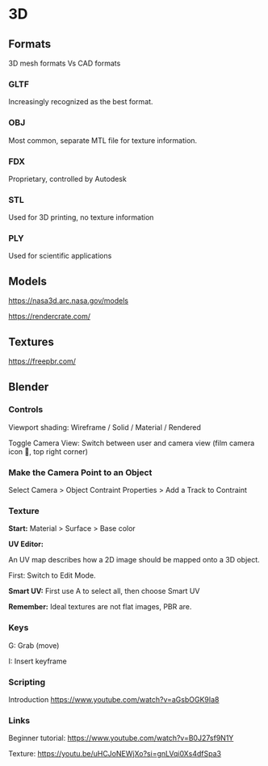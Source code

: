 # 3D

## Formats

3D mesh formats Vs CAD formats


### GLTF

Increasingly recognized as the best format.


### OBJ

Most common, separate MTL file for texture information.


### FDX

Proprietary, controlled by Autodesk


### STL

Used for 3D printing, no texture information


### PLY

Used for scientific applications 


## Models

https://nasa3d.arc.nasa.gov/models

https://rendercrate.com/


## Textures

https://freepbr.com/


## Blender

### Controls

Viewport shading: Wireframe / Solid / Material / Rendered

Toggle Camera View: Switch between user and camera view (film camera icon 🎥, top right corner)


### Make the Camera Point to an Object

Select Camera > Object Contraint Properties > Add a Track to Contraint




### Texture

**Start:** Material > Surface > Base color

**UV Editor:**

An UV map describes how a 2D image should be mapped onto a 3D object.

First: Switch to Edit Mode.

**Smart UV:** First use A to select all, then choose Smart UV

**Remember:** Ideal textures are not flat images, PBR are.


### Keys

G: Grab (move)

I: Insert keyframe


### Scripting

Introduction https://www.youtube.com/watch?v=aGsbOGK9Ia8


### Links

Beginner tutorial: https://www.youtube.com/watch?v=B0J27sf9N1Y


Texture: 
https://youtu.be/uHCJoNEWjXo?si=gnLVqi0Xs4dfSpa3



